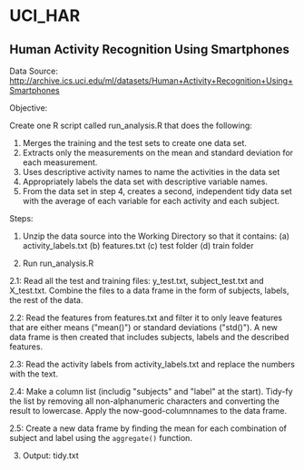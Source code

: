 UCI_HAR
=======

Human Activity Recognition Using Smartphones
------------------------------------------------
Data Source: http://archive.ics.uci.edu/ml/datasets/Human+Activity+Recognition+Using+Smartphones

Objective:

Create one R script called run_analysis.R that does the following:
1. Merges the training and the test sets to create one data set.
2. Extracts only the measurements on the mean and standard deviation for each measurement. 
3. Uses descriptive activity names to name the activities in the data set
4. Appropriately labels the data set with descriptive variable names. 
5. From the data set in step 4, creates a second, independent tidy data set with the average of each variable for each activity and each subject.

Steps:

1. Unzip the data source into the Working Directory so that it contains:
  (a) activity_labels.txt
  (b) features.txt
  (c) test folder
  (d) train folder
  
2. Run run_analysis.R

  2.1:
    Read all the test and training files: y\_test.txt, subject\_test.txt and X_test.txt.
    Combine the files to a data frame in the form of subjects, labels, the rest of the data.

  2.2:
    Read the features from features.txt and filter it to only leave features that are either means ("mean()") or standard deviations ("std()").
    A new data frame is then created that includes subjects, labels and the described features.

  2.3:
    Read the activity labels from activity_labels.txt and replace the numbers with the text.

  2.4:
    Make a column list (includig "subjects" and "label" at the start).
    Tidy-fy the list by removing all non-alphanumeric characters and converting the result to lowercase.
    Apply the now-good-columnnames to the data frame.
  
  2.5:
    Create a new data frame by finding the mean for each combination of subject and label using the `aggregate()` function.
  
3. Output: tidy.txt
